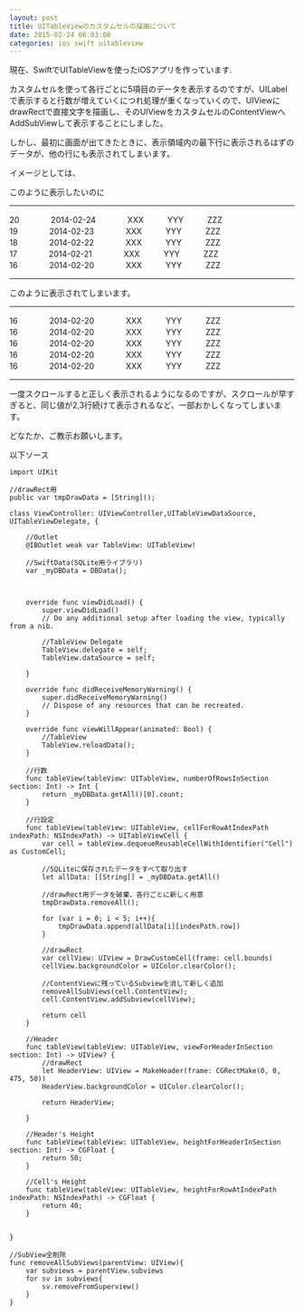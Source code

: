 ```yaml
---
layout: post
title: UITableViewのカスタムセルの描画について
date: 2015-02-24 06:03:08
categories: ios swift uitableview
---
```

<!-- {% raw %} -->
<p>現在、SwiftでUITableViewを使ったiOSアプリを作っています.</p>

<p>カスタムセルを使って各行ごとに5項目のデータを表示するのですが、UILabelで表示すると行数が増えていくにつれ処理が重くなっていくので、UIViewにdrawRectで直接文字を描画し、そのUIViewをカスタムセルのContentViewへAddSubViewして表示することにしました。</p>

<p>しかし、最初に画面が出てきたときに、表示領域内の最下行に表示されるはずのデータが、他の行にも表示されてしまいます。</p>

<p>イメージとしては、</p>

<p>このように表示したいのに</p>

<hr>

<p>20　　　　2014-02-24　　　　XXX　　　YYY　　　ZZZ<br>
19　　　　2014-02-23　　　　XXX　　　YYY　　　ZZZ<br>
18　　　　2014-02-22　　　　XXX　　　YYY　　　ZZZ<br>
17　　　　2014-02-21　　　　XXX　　　YYY　　　ZZZ<br>
16　　　　2014-02-20　　　　XXX　　　YYY　　　ZZZ</p>

<hr>

<p>このように表示されてしまいます。</p>

<hr>

<p>16　　　　2014-02-20　　　　XXX　　　YYY　　　ZZZ<br>
16　　　　2014-02-20　　　　XXX　　　YYY　　　ZZZ<br>
16　　　　2014-02-20　　　　XXX　　　YYY　　　ZZZ<br>
16　　　　2014-02-20　　　　XXX　　　YYY　　　ZZZ<br>
16　　　　2014-02-20　　　　XXX　　　YYY　　　ZZZ</p>

<hr>

<p>一度スクロールすると正しく表示されるようになるのですが、スクロールが早すぎると、同じ値が2,3行続けて表示されるなど、一部おかしくなってしまいます。</p>

<p>どなたか、ご教示お願いします。</p>

<p>以下ソース</p>

<pre><code>import UIKit

//drawRect用
public var tmpDrawData = [String]();

class ViewController: UIViewController,UITableViewDataSource, UITableViewDelegate, {

    //Outlet
    @IBOutlet weak var TableView: UITableView!

    //SwiftData(SQLite用ライブラリ)
    var _myDBData = DBData();   



    override func viewDidLoad() {
        super.viewDidLoad()
        // Do any additional setup after loading the view, typically from a nib.

        //TableView Delegate
        TableView.delegate = self;
        TableView.dataSource = self;

    }

    override func didReceiveMemoryWarning() {
        super.didReceiveMemoryWarning()
        // Dispose of any resources that can be recreated.
    }

    override func viewWillAppear(animated: Bool) {
        //TableView
        TableView.reloadData();
    }

    //行数
    func tableView(tableView: UITableView, numberOfRowsInSection section: Int) -&gt; Int {
        return _myDBData.getAll()[0].count;
    }

    //行設定
    func tableView(tableView: UITableView, cellForRowAtIndexPath indexPath: NSIndexPath) -&gt; UITableViewCell {
        var cell = tableView.dequeueReusableCellWithIdentifier("Cell") as CustomCell;

        //SQLiteに保存されたデータをすべて取り出す
        let allData: [[String]] = _myDBData.getAll()

        //drawRect用データを破棄、各行ごとに新しく用意
        tmpDrawData.removeAll();

        for (var i = 0; i &lt; 5; i++){
            tmpDrawData.append(allData[i][indexPath.row])
        }

        //drawRect
        var cellView: UIView = DrawCustomCell(frame: cell.bounds)
        cellView.backgroundColor = UIColor.clearColor();

        //ContentViewに残っているSubviewを消して新しく追加
        removeAllSubViews(cell.ContentView);
        cell.ContentView.addSubview(cellView);

        return cell
    }

    //Header
    func tableView(tableView: UITableView, viewForHeaderInSection section: Int) -&gt; UIView? {
        //drawRect
        let HeaderView: UIView = MakeHeader(frame: CGRectMake(0, 0, 475, 50))
        HeaderView.backgroundColor = UIColor.clearColor();

        return HeaderView;

    }

    //Header's Height
    func tableView(tableView: UITableView, heightForHeaderInSection section: Int) -&gt; CGFloat {
        return 50;
    }

    //Cell's Height
    func tableView(tableView: UITableView, heightForRowAtIndexPath indexPath: NSIndexPath) -&gt; CGFloat {
        return 40;
    }


}

//SubView全削除
func removeAllSubViews(parentView: UIView){
    var subviews = parentView.subviews
    for sv in subviews{
        sv.removeFromSuperview()
    }
}
</code></pre>
<!-- {% endraw %} -->
